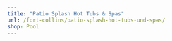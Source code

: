 ```yaml
---
title: "Patio Splash Hot Tubs & Spas"
url: /fort-collins/patio-splash-hot-tubs-und-spas/
shop: Pool
---
```

